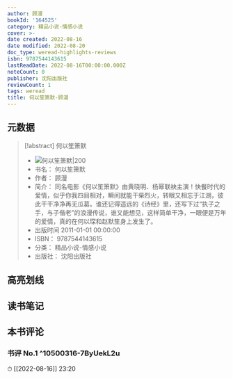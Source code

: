 ```yaml
---
author: 顾漫
bookId: '164525'
category: 精品小说-情感小说
cover: >-
date created: 2022-08-16
date modified: 2022-08-20
doc_type: weread-highlights-reviews
isbn: 9787544143615
lastReadDate: 2022-08-16T00:00:00.000Z
noteCount: 0
publisher: 沈阳出版社
reviewCount: 1
tags: weread
title: 何以笙箫默-顾漫
---
```


## 元数据

> [!abstract] 何以笙箫默
> - ![ 何以笙箫默|200](https://wfqqreader-1252317822.image.myqcloud.com/cover/525/164525/t7_164525.jpg)
> - 书名： 何以笙箫默
> - 作者： 顾漫
> - 简介： 同名电影《何以笙箫默》由黄晓明、杨幂联袂主演！快餐时代的爱情，似乎你我四目相对，瞬间就能干柴烈火，转眼又相忘于江湖，彼此干干净净再无瓜葛。谁还记得遥远的《诗经》里，还写下过“执子之手，与子偕老”的浪漫传说，谁又能想见，这样简单干净，一眼便是万年的爱情，真的在何以琛和赵默笙身上发生了。
> - 出版时间 2011-01-01 00:00:00
> - ISBN： 9787544143615
> - 分类： 精品小说-情感小说
> - 出版社： 沈阳出版社

## 高亮划线

## 读书笔记

## 本书评论

### 书评 No.1 ^10500316-7ByUekL2u

⏱ [[2022-08-16]] 23:20
